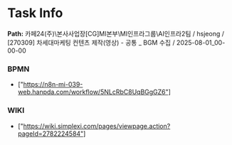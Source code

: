 # Task Info

**Path:** 카페24(주)\본사사업장\[CG]MI본부\MI인프라그룹\AI인프라2팀 / hsjeong / [270309] 차세대마케팅 컨텐츠 제작(영상) - 공통 _ BGM 수집 / 2025-08-01_00-00-00

### BPMN
- ["https://n8n-mi-039-web.hanpda.com/workflow/5NLcRbC8UqBGgGZ6"]

### WIKI
- ["https://wiki.simplexi.com/pages/viewpage.action?pageId=2782224584"]

